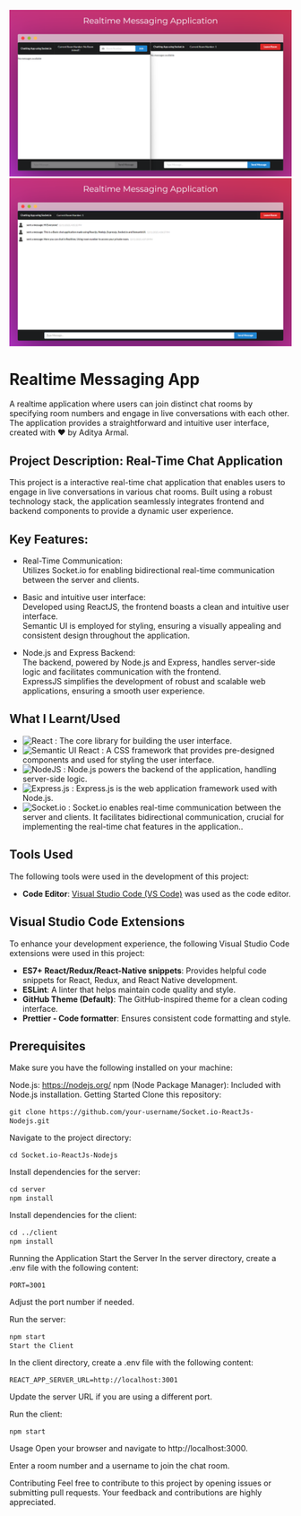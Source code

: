![Realtime Messaging App](./Banner1.png)
![Realtime Messaging App](./Banner2.png)
# Realtime Messaging App

A realtime application where users can join distinct chat rooms by specifying room numbers and engage in live conversations with each other. The application provides a straightforward and intuitive user interface, created with ❤️ by Aditya Armal.

## Project Description: Real-Time Chat Application

This project is a interactive real-time chat application that enables users to engage in live conversations in various chat rooms. Built using a robust technology stack, the application seamlessly integrates frontend and backend components to provide a dynamic user experience.

## Key Features:

- Real-Time Communication:
<br>Utilizes Socket.io for enabling bidirectional real-time communication between the server and clients.

- Basic and intuitive user interface:
<br>Developed using ReactJS, the frontend boasts a clean and intuitive user interface.
<br>Semantic UI is employed for styling, ensuring a visually appealing and consistent design throughout the application.

- Node.js and Express Backend:
<br>The backend, powered by Node.js and Express, handles server-side logic and facilitates communication with the frontend.
<br>ExpressJS simplifies the development of robust and scalable web applications, ensuring a smooth user experience.

## What I Learnt/Used

- ![React](https://img.shields.io/badge/react-%2320232a.svg?style=for-the-badge&logo=react&logoColor=%2361DAFB) : The core library for building the user interface.
- ![Semantic UI React](https://img.shields.io/badge/Semantic%20UI%20React-%2335BDB2.svg?style=for-the-badge&logo=SemanticUIReact&logoColor=white) : A CSS framework that provides pre-designed components and used for styling the user interface.
- ![NodeJS](https://img.shields.io/badge/node.js-6DA55F?style=for-the-badge&logo=node.js&logoColor=white) :  Node.js powers the backend of the application, handling server-side logic.
- ![Express.js](https://img.shields.io/badge/express.js-%23404d59.svg?style=for-the-badge&logo=express&logoColor=%2361DAFB) : Express.js is the web application framework used with Node.js.
- ![Socket.io](https://img.shields.io/badge/Socket.io-black?style=for-the-badge&logo=socket.io&badgeColor=010101) : Socket.io enables real-time communication between the server and clients. It facilitates bidirectional communication, crucial for implementing the real-time chat features in the application..


## Tools Used

The following tools were used in the development of this project:

- **Code Editor**: [Visual Studio Code (VS Code)](https://code.visualstudio.com/) was used as the code editor.

## Visual Studio Code Extensions

To enhance your development experience, the following Visual Studio Code extensions were used in this project:

- **ES7+ React/Redux/React-Native snippets**: Provides helpful code snippets for React, Redux, and React Native development.
- **ESLint**: A linter that helps maintain code quality and style.
- **GitHub Theme (Default)**: The GitHub-inspired theme for a clean coding interface.
- **Prettier - Code formatter**: Ensures consistent code formatting and style.

## Prerequisites
Make sure you have the following installed on your machine:

Node.js: https://nodejs.org/
npm (Node Package Manager): Included with Node.js installation.
Getting Started
Clone this repository:

```
git clone https://github.com/your-username/Socket.io-ReactJs-Nodejs.git
```

Navigate to the project directory:

```
cd Socket.io-ReactJs-Nodejs
```

Install dependencies for the server:

```
cd server
npm install
```

Install dependencies for the client:

```
cd ../client
npm install
```

Running the Application
Start the Server
In the server directory, create a .env file with the following content:

```
PORT=3001
```

Adjust the port number if needed.

Run the server:

```
npm start
Start the Client
```
In the client directory, create a .env file with the following content:

```
REACT_APP_SERVER_URL=http://localhost:3001
```

Update the server URL if you are using a different port.

Run the client:

```
npm start
```

Usage
Open your browser and navigate to http://localhost:3000.

Enter a room number and a username to join the chat room.

Contributing
Feel free to contribute to this project by opening issues or submitting pull requests. Your feedback and contributions are highly appreciated.
